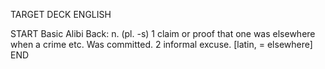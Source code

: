 TARGET DECK
ENGLISH

START
Basic
Alibi
Back: n. (pl. -s) 1 claim or proof that one was elsewhere when a crime etc. Was committed. 2 informal excuse. [latin, = elsewhere]
END
